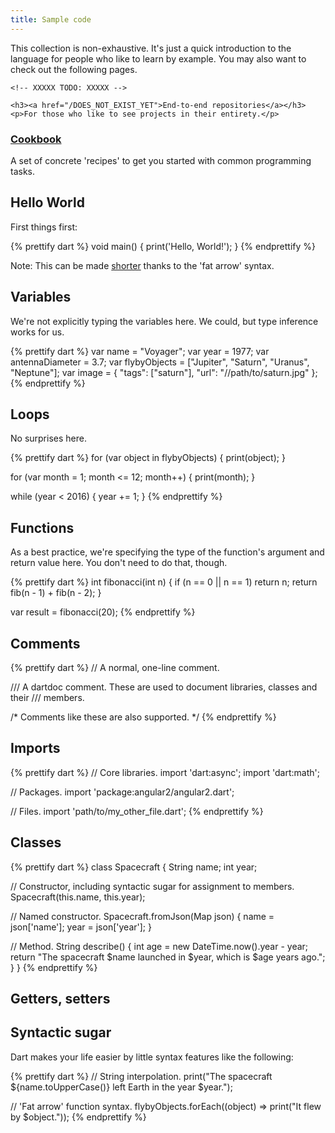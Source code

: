 ```yaml
---
title: Sample code
---
```


This collection is non-exhaustive. It's just a quick
introduction to the language for people who like to learn by example. You may
also want to check out the following pages.

<div class="card-grid">
  <div class="card">

    <!-- XXXXX TODO: XXXXX -->

    <h3><a href="/DOES_NOT_EXIST_YET">End-to-end repositories</a></h3>
    <p>For those who like to see projects in their entirety.</p>
  </div>
  <div class="card">
    <h3><a href="/dart-vm/dart-by-example">Cookbook</a></h3>
    <p>
      A set of concrete 'recipes' to get you started with common programming
      tasks.
    </p>
  </div>
</div>

## Hello World

First things first:

{% prettify dart %}
void main() {
  print('Hello, World!');
}
{% endprettify %}

Note: This can be made [shorter](https://gist.github.com/filiph/8a5e3e845acdafe2ea928fd257a46859)
thanks to the 'fat arrow' syntax.

## Variables

We're not explicitly typing the variables here. We could, but type inference works for us.

{% prettify dart %}
var name = "Voyager";
var year = 1977;
var antennaDiameter = 3.7;
var flybyObjects = ["Jupiter", "Saturn", "Uranus", "Neptune"];
var image = {
  "tags": ["saturn"],
  "url": "//path/to/saturn.jpg"
};
{% endprettify %}

## Loops

No surprises here.

{% prettify dart %}
for (var object in flybyObjects) {
  print(object);
}

for (var month = 1; month <= 12; month++) {
  print(month);
}

while (year < 2016) {
  year += 1;
}
{% endprettify %}

## Functions

As a best practice, we're specifying the type of the function's argument and return value here. You don't need to do that, though.

{% prettify dart %}
int fibonacci(int n) {
  if (n == 0 || n == 1) return n;
  return fib(n - 1) + fib(n - 2);
}

var result = fibonacci(20);
{% endprettify %}

## Comments

{% prettify dart %}
// A normal, one-line comment.

/// A dartdoc comment. These are used to document libraries, classes and their
/// members.

/* Comments like these are also supported. */
{% endprettify %}

## Imports

{% prettify dart %}
// Core libraries.
import 'dart:async';
import 'dart:math';

// Packages.
import 'package:angular2/angular2.dart';

// Files.
import 'path/to/my_other_file.dart';
{% endprettify %}

## Classes

{% prettify dart %}
class Spacecraft {
  String name;
  int year;

  // Constructor, including syntactic sugar for assignment to members.
  Spacecraft(this.name, this.year);

  // Named constructor.
  Spacecraft.fromJson(Map json) {
    name = json['name'];
    year = json['year'];
  }

  // Method.
  String describe() {
    int age = new DateTime.now().year - year;
    return "The spacecraft $name launched in $year, which is $age years ago.";
  }
}
{% endprettify %}






## Getters, setters


## Syntactic sugar

Dart makes your life easier by little syntax features like the following:

{% prettify dart %}
// String interpolation.
print("The spacecraft ${name.toUpperCase()} left Earth in the year $year.");

// 'Fat arrow' function syntax.
flybyObjects.forEach((object) => print("It flew by $object."));
{% endprettify %}

